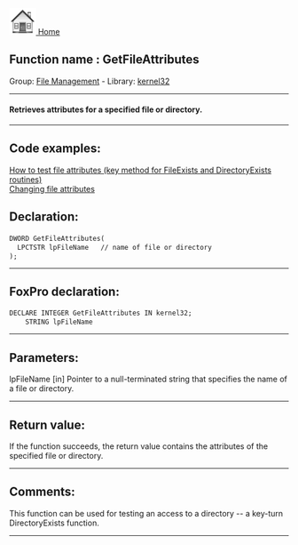 [<img src="../../images/home.png"> Home ](https://github.com/VFPX/Win32API)  

## Function name : GetFileAttributes
Group: [File Management](../../functions_group.md#File_Management)  -  Library: [kernel32](../../../libraries.md#kernel32)  
***  


#### Retrieves attributes for a specified file or directory.
***  


## Code examples:
[How to test file attributes (key method for FileExists and DirectoryExists routines)](../../samples/sample_097.md)  
[Changing file attributes](../../samples/sample_103.md)  

## Declaration:
```foxpro  
DWORD GetFileAttributes(
  LPCTSTR lpFileName   // name of file or directory
);  
```  
***  


## FoxPro declaration:
```foxpro  
DECLARE INTEGER GetFileAttributes IN kernel32;
	STRING lpFileName  
```  
***  


## Parameters:
lpFileName 
[in] Pointer to a null-terminated string that specifies the name of a file or directory.  
***  


## Return value:
If the function succeeds, the return value contains the attributes of the specified file or directory.  
***  


## Comments:
This function can be used for testing an access to a directory -- a key-turn DirectoryExists function.  
  
***  

